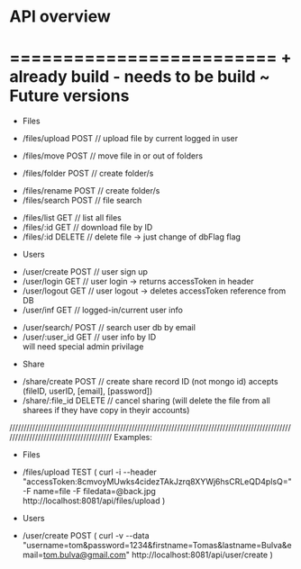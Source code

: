 # API overview
=========================
\+ already build
\- needs to be build
\~ Future versions
=========================

* Files
+    /files/upload                 POST     // upload file by current logged in user
-    /files/move                   POST     // move file in or out of folders
+    /files/folder                 POST     // create folder/s
-    /files/rename                 POST     // create folder/s
-    /files/search                 POST     // file search
+    /files/list                   GET      // list all files
+    /files/:id                    GET      // download file by ID
+    /files/:id                    DELETE   // delete file -> just change of dbFlag flag

* Users
+    /user/create                  POST     // user sign up
+    /user/login                   GET      // user login -> returns accessToken in header
+    /user/logout                  GET      // user logout -> deletes accessToken reference from DB 
+    /user/inf                     GET      // logged-in/current user info
-    /user/search/                 POST     // search user db by email
-    /user/:user_id                GET      // user info by ID      
                                               will need special admin privilage

* Share
-    /share/create                 POST     // create share record ID (not mongo id) 
                                               accepts (fileID, userID, [email], [password])
-    /share/:file_id               DELETE   // cancel sharing (will delete the file 
                                               from all sharees if they have copy in theyir accounts)



///////////////////////////////////////////////////////////////////////////////////////////////////////////////////////////////////////
Examples:

* Files
+ /files/upload            TEST          ( curl -i --header "accessToken:8cmvoyMUwks4cidezTAkJzrq8XYWj6hsCRLeQD4plsQ=" -F name=file -F filedata=@back.jpg http://localhost:8081/api/files/upload )


* Users
+ /user/create             POST          ( curl -v --data "username=tom&password=1234&firstname=Tomas&lastname=Bulva&email=tom.bulva@gmail.com" http://localhost:8081/api/user/create )

